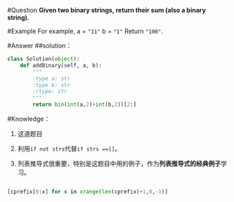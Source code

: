 #Question
**Given two binary strings, return their sum (also a binary string).**

#Example
For example,
a = `"11"`
b = `"1"`
Return `"100"`.

#Answer
##solution：
```python
class Solution(object):
    def addBinary(self, a, b):
        """
        :type a: str
        :type b: str
        :rtype: str
        """
        return bin(int(a,2)+int(b,2))[2:]
```

#Knowledge：

1. 这道题目



2. 利用`if not strs`代替`if strs ==[]`。



3. 列表推导式很重要，特别是这题目中用的例子，作为**列表推导式的经典例子**学习。

 ```python

 [cprefix[0:x] for x in xrange(len(cprefix)+1,0,-1)]



 ```


